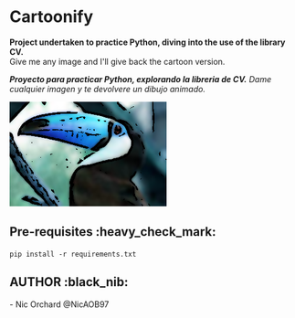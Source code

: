 # Cartoonify

<strong>Project undertaken to practice Python, diving into the use of the library CV. </strong><br>
Give me any image and I'll give back the cartoon version.

<strong><em>Proyecto para practicar Python, explorando la libreria de CV.</em></strong>
<em>Dame cualquier imagen y te devolvere un dibujo animado.</em>

![cartoon bird](/images/cart_bird.png?raw=true "Cartoon Bird") 

<h2>Pre-requisites :heavy_check_mark: </h2>

```
pip install -r requirements.txt 
```

<h2>AUTHOR :black_nib: </h2>
- Nic Orchard @NicAOB97
